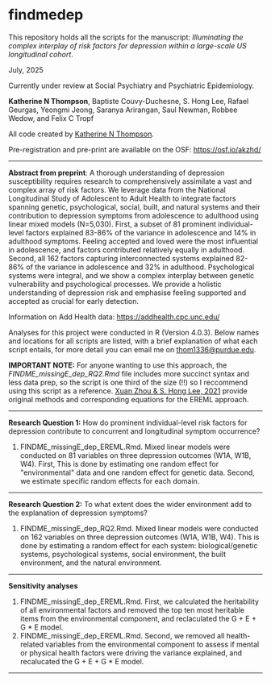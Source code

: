 # findmedep
This repository holds all the scripts for the manuscript: *Illuminating the complex interplay of risk factors for depression within a large-scale US longitudinal cohort*. 

July, 2025

Currently under review at Social Psychiatry and Psychiatric Epidemiology. 

**Katherine N Thompson**, Baptiste Couvy-Duchesne, S. Hong Lee, Rafael Geurgas, Yeongmi Jeong, Saranya Arirangan, Saul Newman, Robbee Wedow, and Felix C Tropf

All code created by [Katherine N Thompson](https://scholar.google.co.uk/citations?user=xD4dn1IAAAAJ&hl=en). 

Pre-registration and pre-print are available on the OSF: https://osf.io/akzhd/

***

**Abstract from preprint**: A thorough understanding of depression susceptibility requires research to comprehensively assimilate a vast and complex array of risk factors. We leverage data from the National Longitudinal Study of Adolescent to Adult Health to integrate factors spanning genetic, psychological, social, built, and natural systems and their contribution to depression symptoms from adolescence to adulthood using linear mixed models (N=5,030). First, a subset of 81 prominent individual-level factors explained 83-86% of the variance in adolescence and 14% in adulthood symptoms. Feeling accepted and loved were the most influential in adolescence, and factors contributed relatively equally in adulthood. Second, all 162 factors capturing interconnected systems explained 82-86% of the variance in adolescence and 32% in adulthood. Psychological systems were integral, and we show a complex interplay between genetic vulnerability and psychological processes. We provide a holistic understanding of depression risk and emphasise feeling supported and accepted as crucial for early detection.

Information on Add Health data: https://addhealth.cpc.unc.edu/

Analyses for this project were conducted in R (Version 4.0.3). Below names and locations for all  scripts are listed, with a brief explanation of what each script entails, for more detail you can email me on thom1336@purdue.edu. 

**IMPORTANT NOTE:** For anyone wanting to use this approach, the *FINDME_missingE_dep_RQ2.Rmd* file includes more succinct syntax and less data prep, so the script is one third of the size (!!) so I reccommend using this script as a reference. [Xuan Zhou & S. Hong Lee, 2021](https://www.nature.com/articles/s41598-021-00427-y) provide original methods and corresponding equations for the EREML approach.  

***

**Research Question 1:** How do prominent individual-level risk factors for depression contribute to concurrent and longitudinal symptom occurrence? 

1. FINDME_missingE_dep_EREML.Rmd. Mixed linear models were conducted on 81 variables on three depression outcomes (W1A, W1B, W4). First, This is done by estimating one random effect for "environmental" data and one random effect for genetic data. Second, we estimate specific random effects for each domain. 
                
***

**Research Question 2:** To what extent does the wider environment add to the explanation of depression symptoms?

1. FINDME_missingE_dep_RQ2.Rmd. Mixed linear models were conducted on 162 variables on three depression outcomes (W1A, W1B, W4). This is done by estimating a random effect for each system: biological/genetic systems, psychological systems, social environment, the built environment, and the natural environment.  

***

**Sensitivity analyses** 

1. FINDME_missingE_dep_EREML.Rmd. First, we calculated the heritability of all environmental factors and removed the top ten most heritable items from the environmental component, and reclaculated the G + E + G * E model.
2. FINDME_missingE_dep_EREML.Rmd. Second, we removed all health-related variables from the environmental component to assess if mental or physical health factors were driving the variance explained, and recalucated the G + E + G * E model.

***

